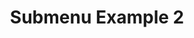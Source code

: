 ---
# Featured tags need to have either the `list` or `grid` layout (PRO only).
layout: list

# The title of the tag's page.
title: Submenu Example 2

# The name of the tag, used in a post's front matter (e.g. tags: [<slug>]).
slug: submenu-example-2

# (Optional) Write a short (~150 characters) description of this featured tag.
description: >
  This is a featured category, which have their own page.
  Check out `_featured_tags/example.md` to learn how to create your own.

# (Optional) You can disable grouping posts by date.
# no_groups: true

# Exclude this example category from the sitemap.
# DON'T USE THIS SETTING IN YOUR CATEGORIES!
sitemap: false
---